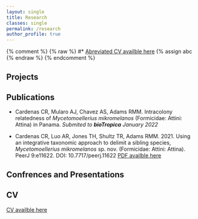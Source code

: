 ```yaml
---
layout: single
title: Research
classes: single
permalink: /research
author_profile: true
---
```

{% comment %}
    {% raw %}
    #* [Abreviated CV availble here](/files/CRC2021IX28_curricula-vitae.pdf)
    {% assign abc
    {% endraw %}
{% endcomment %}

## Projects

## Publications

* Cardenas CR, Mularo AJ, Chavez AS, Adams RMM. Intracolony relatedness of *Mycetomoellerius mikromelanos* (Formicidae: Attini: Attina) in Panama. *Submited to* ***bioTropica*** *January 2022*

* Cardenas CR, Luo AR, Jones TH, Shultz TR, Adams RMM. 2021. Using an integrative taxonomic approach to delimit a sibling species, *Mycetomoellerius mikromelanos* sp. nov. (Formicidae: Attini: Attina). PeerJ 9:e11622. DOI: 10.7717/peerj.11622  [PDF availble here](/files/2021-cardenas-etal-peerj.pdf)

## Confrences and Presentations

## CV
[CV availble here](/files/CRC2021IX28_curricula-vitae.pdf)
